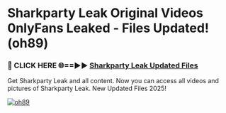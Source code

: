 # Sharkparty Leak Original Videos 0nlyFans Leaked - Files Updated! (oh89)

<h3>🔴 CLICK HERE 🌐==►► <a href="https://tinyurl.com/3hn5wdd3" rel="nofollow">Sharkparty Leak Updated Files</a></h3>

Get Sharkparty Leak and all content. Now you can access all videos and pictures of Sharkparty Leak. New Updated Files 2025!

[![oh89](https://i.imgur.com/4HnBqBT.gif)](https://tinyurl.com/3hn5wdd3)
